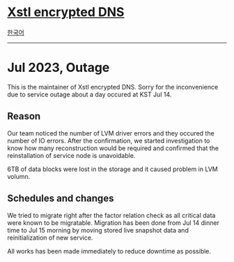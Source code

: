 # [Xstl encrypted DNS](/)

[한국어](/202307-outage.ko.md)

---

# Jul 2023, Outage

This is the maintainer of Xstl encrypted DNS.
Sorry for the inconvenience due to service outage about a day occured at KST Jul 14.

## Reason

Our team noticed the number of LVM driver errors and they occured the number of IO errors.
After the confirmation, we started investigation to know how many reconstruction would be required and confirmed that the reinstallation of service node is unavoidable.

6TB of data blocks were lost in the storage and it caused problem in LVM volumn.

## Schedules and changes

We tried to migrate right after the factor relation check as all critical data were known to be migratable.
Migration has been done from Jul 14 dinner time to Jul 15 morning by moving stored live snapshot data and reinitialization of new service.

All works has been made immediately to reduce downtime as possible.
